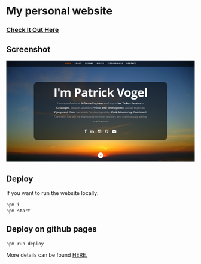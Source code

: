 # My personal website
### <a href="https://flyingbird95.github.io/patrick/">Check It Out Here</a> 

## Screenshot
![ReactJS Resume Website](public/images/portfolio/resume-website.png?raw=true "ReactJS Resume Website")

## Deploy
If you want to run the website locally:
```
npm i
npm start
```

## Deploy on github pages
```
npm run deploy
```
More details can be found 
<a href="https://blog.usejournal.com/how-to-deploy-your-react-app-into-github-pages-b2c96292b18e">HERE.</a>